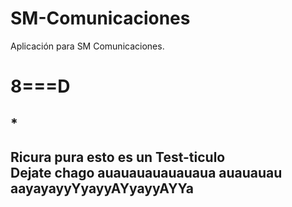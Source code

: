 # SM-Comunicaciones
Aplicación para SM Comunicaciones.

<h1>8===D</h1> <h2>*<h2>
Ricura pura esto es un Test-ticulo<br>
Dejate chago auauauauauauaua auauauau aayayayyYyayyAYyayyAYYa
